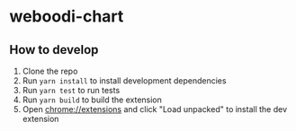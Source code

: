 # weboodi-chart

## How to develop

1. Clone the repo
2. Run `yarn install` to install development dependencies
3. Run `yarn test` to run tests
4. Run `yarn build` to build the extension
5. Open <chrome://extensions> and click "Load unpacked" to install the dev extension